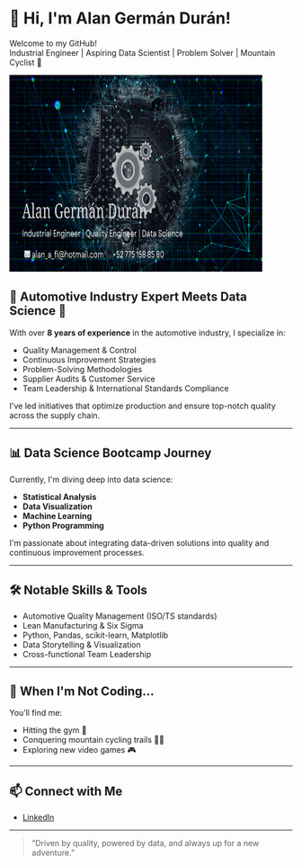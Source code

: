 # 👋 Hi, I'm Alan Germán Durán!

Welcome to my GitHub!  
Industrial Engineer | Aspiring Data Scientist | Problem Solver | Mountain Cyclist 🚴

<img src="https://github.com/alangerman-coder/alangerman-coder/blob/f0c0a702a5d6902c863586a624d73cfcbd6c1a01/Black%20Modern%20Minimalist%20Simple%20Technology%20Banner%20(1).png" alt="Mi imagen" width="450" height="350">

## 🚗 Automotive Industry Expert Meets Data Science 🚀

With over **8 years of experience** in the automotive industry, I specialize in:
- Quality Management & Control
- Continuous Improvement Strategies
- Problem-Solving Methodologies
- Supplier Audits & Customer Service
- Team Leadership & International Standards Compliance

I've led initiatives that optimize production and ensure top-notch quality across the supply chain.

---

## 📊 Data Science Bootcamp Journey

Currently, I'm diving deep into data science:
- **Statistical Analysis**
- **Data Visualization**
- **Machine Learning**
- **Python Programming**

I'm passionate about integrating data-driven solutions into quality and continuous improvement processes.

---

## 🛠️ Notable Skills & Tools

- Automotive Quality Management (ISO/TS standards)
- Lean Manufacturing & Six Sigma
- Python, Pandas, scikit-learn, Matplotlib
- Data Storytelling & Visualization
- Cross-functional Team Leadership

---

## 🌄 When I'm Not Coding...

You’ll find me:
- Hitting the gym 💪
- Conquering mountain cycling trails 🚵‍♂️
- Exploring new video games 🎮

---

## 📫 Connect with Me

- [LinkedIn](https://www.linkedin.com/in/alan-german-durán-17997458)

---

> “Driven by quality, powered by data, and always up for a new adventure.”
